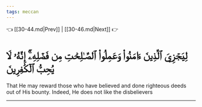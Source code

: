 ```yaml
---
tags: meccan
---
```


👈 [[30-44.md|Prev]] | [[30-46.md|Next]] 👉

# لِيَجۡزِيَ ٱلَّذِينَ ءَامَنُواْ وَعَمِلُواْ ٱلصَّـٰلِحَٰتِ مِن فَضۡلِهِۦٓۚ إِنَّهُۥ لَا يُحِبُّ ٱلۡكَٰفِرِينَ

That He may reward those who have believed and done righteous deeds out of His bounty. Indeed, He does not like the disbelievers

---

